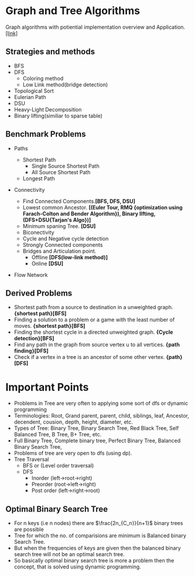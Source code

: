
# Graph and Tree Algorithms

Graph algorithms with potiential implementation overview and Application.[[link]](https://www.geeksforgeeks.org/graph-data-structure-and-algorithms/)

## Strategies and methods

* BFS
* DFS
  * Coloring method
  * Low Link method(bridge detection)
* Topological Sort
* Eulerian Path
* DSU
* Heavy-Light Decomposition
* Binary lifting(similiar to sparse table)

## Benchmark Problems

* Paths
  * Shortest Path
    * Single Source Shortest Path
    * All Source Shortest Path
  * Longest Path

* Connectivity
  * Find Connected Components.**[BFS, DFS, DSU]**
  * Lowest common Ancestor. **[(Euler Tour, RMQ {optimization using Farach-Colton and Bender Algorithm}), Binary lIfting, (DFS+DSU{Tarjan's Algo})]**
  * Minimum spaning Tree. **[DSU]**
  * Biconectivity
  * Cycle and Negative cycle detection
  * Strongly Connected components
  * Bridges and Articulation point.
    * Offline **[DFS(low-link method)]**
    * Online **[DSU]**

* Flow Network

## Derived Problems

* Shortest path from a source to destination in a unweighted graph. **{shortest path}[BFS]**
* Finding a solution to a problem or a game with the least number of moves. **{shortest path}[BFS]**
* Finding the shortest cycle in a directed unweighted graph. **{Cycle detection}[BFS]**
* Find any path in the graph from source vertex u to all vertices. **{path finding}[DFS]**
* Check if a vertex in a tree is an ancestor of some other vertex. **{path}[DFS]**

# Important Points

* Problems in Tree are very often to applying some sort of dfs or dynamic programming
* Terminologies: Root, Grand parent, parent, child, siblings, leaf, Ancestor, decendent, cousion, depth, height, diameter, etc.
* Types of Tree: Binary Tree, Binary Search Tree, Red Black Tree, Self Balanced Tree, B Tree, B+ Tree, etc.
* Full Binary Tree, Complete binary tree, Perfect Binary Tree, Balanced Binary Search Tree,
* Problems of tree are very open to dfs (using dp).
* Tree Traversal
  * BFS or (Level order traversal)
  * DFS
    * Inorder (left->root->right)
    * Preorder (root->left->right)
    * Post order (left->right->root)

## Optimal Binary Search Tree

* For n keys (i.e n nodes) there are $\frac{2n_{C_n}}{n+1}$ binary trees are possible
* Tree for which the no. of comparisions are minimum is Balanced binary Search Tree.
* But when the frequencies of keys are given then the balanced binary search tree will not be an optimal search tree.
* So basically optimal binary search tree is more a problem then the concept, that is solved using dynamic programming.
